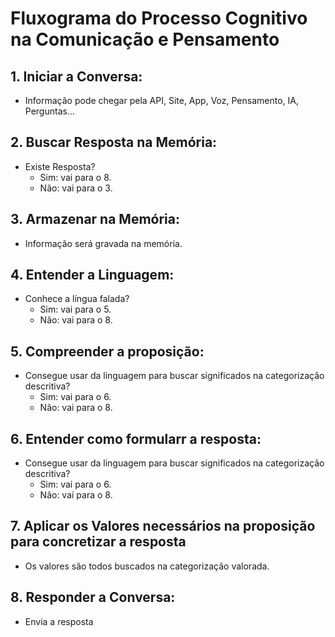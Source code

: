 # Fluxograma do Processo Cognitivo na Comunicação e Pensamento

## 1. **Iniciar a Conversa:**

- Informação pode chegar pela API, Site, App, Voz, Pensamento, IA, Perguntas...

## 2. **Buscar Resposta na Memória:**

- Existe Resposta?
  - Sim: vai para o 8.
  - Não: vai para o 3.

## 3. **Armazenar na Memória:**

- Informação será gravada na memória.

## 4. **Entender a Linguagem:**

- Conhece a língua falada?
  - Sim: vai para o 5.
  - Não: vai para o 8.

## 5. **Compreender a proposição:**

- Consegue usar da linguagem para buscar significados na categorização descritiva?
  - Sim: vai para o 6.
  - Não: vai para o 8.

## 6. **Entender como formularr a resposta:**

- Consegue usar da linguagem para buscar significados na categorização descritiva?
  - Sim: vai para o 6.
  - Não: vai para o 8.

## 7. **Aplicar os Valores necessários na proposição para concretizar a resposta**

- Os valores são todos buscados na categorização valorada.

## 8. **Responder a Conversa:**

- Envia a resposta
